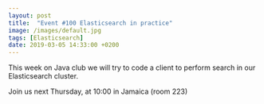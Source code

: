```yaml
---
layout: post
title:  "Event #100 Elasticsearch in practice"
image: /images/default.jpg
tags: [Elasticsearch]
date: 2019-03-05 14:33:00 +0200
---
```


This week on Java club we will try to code a client to perform search in our Elasticsearch cluster.[]()

Join us next Thursday, at 10:00 in Jamaica (room 223)